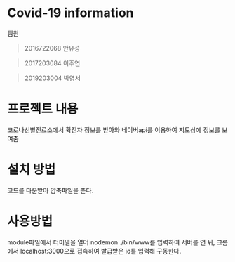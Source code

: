 # Covid-19 information

팀원
>2016722068 안유성

>2017203084 이주연

>2019203004 박영서

# 프로젝트 내용

코로나선별진료소에서 확진자 정보를 받아와 네이버api를 이용하여 지도상에 정보를 보여줌

# 설치 방법

코드를 다운받아 압축파일을 푼다.

# 사용방법

module파일에서 터미널을 열어 nodemon ./bin/www를 입력하여 서버를 연 뒤,
크롬에서 localhost:3000으로 접속하여 발급받은 id를 입력해 구동한다.
